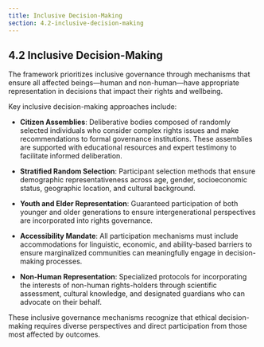 ```yaml
---
title: Inclusive Decision-Making
section: 4.2-inclusive-decision-making
---
```


## 4.2 Inclusive Decision-Making

The framework prioritizes inclusive governance through mechanisms that ensure all affected beings—human and non-human—have appropriate representation in decisions that impact their rights and wellbeing.

Key inclusive decision-making approaches include:

- **Citizen Assemblies**: Deliberative bodies composed of randomly selected individuals who consider complex rights issues and make recommendations to formal governance institutions. These assemblies are supported with educational resources and expert testimony to facilitate informed deliberation.

- **Stratified Random Selection**: Participant selection methods that ensure demographic representativeness across age, gender, socioeconomic status, geographic location, and cultural background.

- **Youth and Elder Representation**: Guaranteed participation of both younger and older generations to ensure intergenerational perspectives are incorporated into rights governance.

- **Accessibility Mandate**: All participation mechanisms must include accommodations for linguistic, economic, and ability-based barriers to ensure marginalized communities can meaningfully engage in decision-making processes.

- **Non-Human Representation**: Specialized protocols for incorporating the interests of non-human rights-holders through scientific assessment, cultural knowledge, and designated guardians who can advocate on their behalf.

These inclusive governance mechanisms recognize that ethical decision-making requires diverse perspectives and direct participation from those most affected by outcomes.

